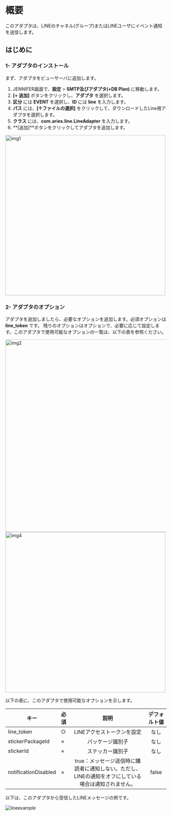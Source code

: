 # 概要
このアダプタは、LINEのチャネル(グループ)またはLINEユーザにイベント通知を送信します。

## はじめに

### 1- アダプタのインストール
まず、アダプタをビューサーバに追加します。
1. JENNIFER画面で、**設定** > **SMTP及びアダプタ(+DB Plan)** に移動します。
2. **[+ 追加]** ボタンをクリックし、**アダプタ** を選択します。
3. **区分** には **EVENT** を選択し、**ID** には **line** を入力します。
4. **パス** には、**[↑ファイルの選択]** をクリックして、ダウンロードしたLine用アダプタを選択します。
5. **クラス** には、**com.aries.line.LineAdapter** を入力します。
6. **[追加]**ボタンをクリックしてアダプタを追加します。

<img width="500" alt="img1" src="https://github.com/ju-hyun/jennifer-view-adapter-line/assets/30456085/7ddde066-0e41-49f0-af0f-10a67e0d29a6">


### 2- アダプタのオプション 
アダプタを追加しましたら、必要なオプションを追加します。必須オプションは **line_token** です。
残りのオプションはオプションで、必要に応じて設定します。このアダプタで使用可能なオプションの一覧は、以下の表を参照ください。

<img width="600" alt="img2" src="https://github.com/ju-hyun/jennifer-view-adapter-line/assets/30456085/8d40940c-9497-4ec0-9cae-fe171131330a">

<img width="500" alt="img4" src="https://github.com/ju-hyun/jennifer-view-adapter-line/assets/30456085/c3705006-2e4f-4172-8fdc-88110d70b35a">

以下の表に、このアダプタで使用可能なオプションを示します。

| キー                 | 必須    | 説明                    | デフォルト値   |
| ------------------- |:--------|:----------------------:|:------------:|
| line_token          | ○       | LINEアクセストークンを設定 | なし         | 
| stickerPackageId    | ×       | パッケージ識別子          | なし         | 
| stickerId           | ×       | ステッカー識別子          | なし         |
| notificationDisabled| ×       | true：メッセージ送信時に購読者に通知しない。ただし、LINEの通知をオフにしている場合は通知されません。 | false


以下は、このアダプタから受信したLINEメッセージの例です。

![lineexample](https://github.com/ju-hyun/jennifer-view-adapter-line/assets/30456085/be012bcf-b08b-4e3b-ab66-68388008ff52)